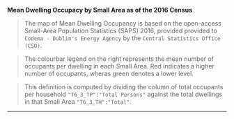 **Mean Dwelling Occupacy by Small Area as of the 2016 Census**

> The map of Mean Dwelling Occupancy is based on the open-access Small-Area Population Statistics (SAPS) 2016, provided provided to `Codema - Dublin's Energy Agency` by the `Central Statistics Office (CSO)`. 

> The colourbar legend on the right represents the mean number of occupants per dwelling in each Small Area. Red indicates a higher number of occupants, wheras green denotes a lower level. 

> This definition is computed by dividing the column of total occupants per household `"T6_3_TP":"Total Persons"` against the total dwellings in that Small Area `"T6_3_TH":"Total"`.

<object type="text/html" data="../../html/housing_occupancy_sa.html" width="1000" height="1000" frameborder="0"></object>

---